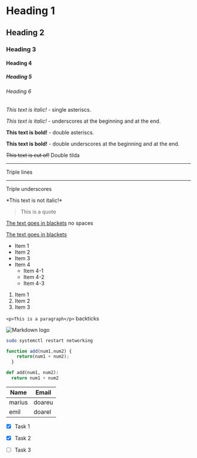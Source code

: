 <!-- Headings -->

# Heading 1

## Heading 2

### Heading 3

#### Heading 4

##### Heading 5

###### Heading 6

<!-- Italics -->

*This text is italic!* - single asteriscs.

_This text is italic!_ - underscores at the beginning and at the end.

<!-- Strong text -->

**This text is bold!** - double asteriscs.

__This text is bold!__ - double underscores at the beginning and at the end.

<!-- Strikethrough -->

~~This text is cut of!~~  Double tilda

<!-- Horizontal rule -->

---
Triple lines
___
Triple underscores

<!-- Escape character -->

\*This text is not italic!\*

<!-- Blockquotes -->

> This is a quote

<!-- Links -->

[The text goes in blackets](https://linkinparanthesis)
no spaces

[The text goes in blackets](https://linkinparanthesis "Text here")

<!-- Unordered lists -->

* Item 1
* Item 2
* Item 3
* Item 4
  * Item 4-1
  * Item 4-2
  * Item 4-3

<!-- Ordered List -->

1. Item 1
1. Item 2
1. Item 3

<!-- Inline code block -->

``<p>This is a paragraph</p>`` backticks

<!-- Image-->

![Markdown logo](https://markdown-here.com/img/icon256.png)

<!-- Github Markdown -->

<!-- Code Blocks -->

```bash
sudo systemctl restart networking
```

```javascript
function add(num1,num2) {
    return(num1 + num2);
  }
```

```python
def add(num1, num2):
  return num1 + num2

```
<!-- Tables -->
| Name     | Email      |
|----------|------------|
|marius    |doareu      |
|emil      |doarel      |

<!-- Task lists-->

* [x] Task 1
* [x] Task 2
* [ ] Task 3

  
